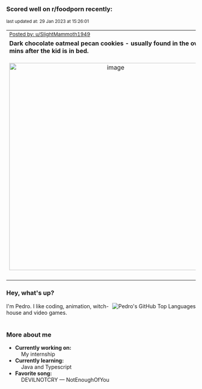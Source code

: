 ### Scored well on r/foodporn recently:

<p align="left"><sub>last updated at: 29 Jan 2023 at 15:26:01</sub></p>

|   |
| --- |
| <sub>[Posted by: u/SlightMammoth1949][source]</sub> |
| **Dark chocolate oatmeal pecan cookies - usually found in the oven 20 mins after the kid is in bed.** | 
|<p align="center"> <img alt="image" src="https://i.redd.it/kdo4zveb5tea1.jpg" width="550" /> </p>|
|   |

### Hey, what's up?
<img align="right" alt="Pedro's GitHub Top Languages" src="https://github-readme-stats.vercel.app/api/top-langs/?username=PedrosUsername&exclude_repo=HW2&layout=compact" />

I'm Pedro. I like coding, animation, witch-house and video games.<br><br>

### More about me
- **Currently working on:**  
&nbsp;&nbsp;&nbsp;&nbsp;My internship
- **Currently learning:**  
&nbsp;&nbsp;&nbsp;&nbsp;Java and Typescript
- **Favorite song:**  
&nbsp;&nbsp;&nbsp;&nbsp;DEVILNOTCRY — NotEnoughOfYou<br><br>

  



  
  
  
[linkedin]: https://linkedin.com/in/pedro-h-r-gomes-8a487b14a/
[gmail]: mailto:pilique11@gmail.com
[source]: https://reddit.com/r/FoodPorn/comments/10ncmcz/dark_chocolate_oatmeal_pecan_cookies_usually/
[redditAPI]: https://www.reddit.com/dev/api/
